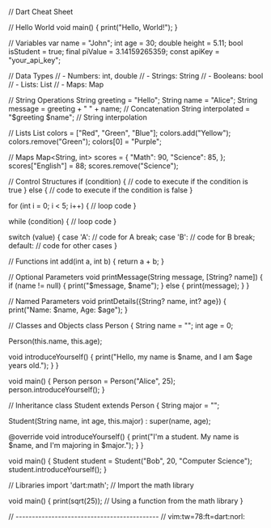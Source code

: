// Dart Cheat Sheet

// Hello World
void main() {
  print("Hello, World!");
}

// Variables
var name = "John";
int age = 30;
double height = 5.11;
bool isStudent = true;
final piValue = 3.14159265359;
const apiKey = "your_api_key";

// Data Types
// - Numbers: int, double
// - Strings: String
// - Booleans: bool
// - Lists: List
// - Maps: Map

// String Operations
String greeting = "Hello";
String name = "Alice";
String message = greeting + " " + name; // Concatenation
String interpolated = "$greeting $name"; // String interpolation

// Lists
List<String> colors = ["Red", "Green", "Blue"];
colors.add("Yellow");
colors.remove("Green");
colors[0] = "Purple";

// Maps
Map<String, int> scores = {
  "Math": 90,
  "Science": 85,
};
scores["English"] = 88;
scores.remove("Science");

// Control Structures
if (condition) {
  // code to execute if the condition is true
} else {
  // code to execute if the condition is false
}

for (int i = 0; i < 5; i++) {
  // loop code
}

while (condition) {
  // loop code
}

switch (value) {
  case 'A':
    // code for A
    break;
  case 'B':
    // code for B
    break;
  default:
    // code for other cases
}

// Functions
int add(int a, int b) {
  return a + b;
}

// Optional Parameters
void printMessage(String message, [String? name]) {
  if (name != null) {
    print("$message, $name");
  } else {
    print(message);
  }
}

// Named Parameters
void printDetails({String? name, int? age}) {
  print("Name: $name, Age: $age");
}

// Classes and Objects
class Person {
  String name = "";
  int age = 0;

  Person(this.name, this.age);

  void introduceYourself() {
    print("Hello, my name is $name, and I am $age years old.");
  }
}

void main() {
  Person person = Person("Alice", 25);
  person.introduceYourself();
}

// Inheritance
class Student extends Person {
  String major = "";

  Student(String name, int age, this.major) : super(name, age);

  @override
  void introduceYourself() {
    print("I'm a student. My name is $name, and I'm majoring in $major.");
  }
}

void main() {
  Student student = Student("Bob", 20, "Computer Science");
  student.introduceYourself();
}

// Libraries
import 'dart:math'; // Import the math library

void main() {
  print(sqrt(25)); // Using a function from the math library
}

// --------------------------------------------
// vim:tw=78:ft=dart:norl:

